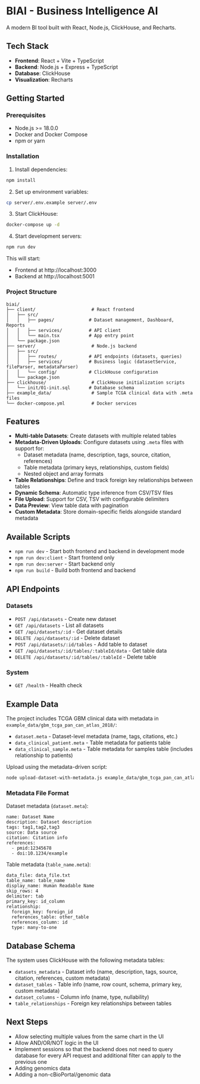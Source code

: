 # BIAI - Business Intelligence AI

A modern BI tool built with React, Node.js, ClickHouse, and Recharts.

## Tech Stack

- **Frontend**: React + Vite + TypeScript
- **Backend**: Node.js + Express + TypeScript
- **Database**: ClickHouse
- **Visualization**: Recharts

## Getting Started

### Prerequisites

- Node.js >= 18.0.0
- Docker and Docker Compose
- npm or yarn

### Installation

1. Install dependencies:
```bash
npm install
```

2. Set up environment variables:
```bash
cp server/.env.example server/.env
```

3. Start ClickHouse:
```bash
docker-compose up -d
```

4. Start development servers:
```bash
npm run dev
```

This will start:
- Frontend at http://localhost:3000
- Backend at http://localhost:5001

### Project Structure

```
biai/
├── client/                     # React frontend
│   ├── src/
│   │   ├── pages/             # Dataset management, Dashboard, Reports
│   │   ├── services/          # API client
│   │   └── main.tsx           # App entry point
│   └── package.json
├── server/                     # Node.js backend
│   ├── src/
│   │   ├── routes/            # API endpoints (datasets, queries)
│   │   ├── services/          # Business logic (datasetService, fileParser, metadataParser)
│   │   └── config/            # ClickHouse configuration
│   └── package.json
├── clickhouse/                 # ClickHouse initialization scripts
│   └── init/01-init.sql       # Database schema
├── example_data/               # Sample TCGA clinical data with .meta files
└── docker-compose.yml          # Docker services
```

## Features

- **Multi-table Datasets**: Create datasets with multiple related tables
- **Metadata-Driven Uploads**: Configure datasets using `.meta` files with support for:
  - Dataset metadata (name, description, tags, source, citation, references)
  - Table metadata (primary keys, relationships, custom fields)
  - Nested object and array formats
- **Table Relationships**: Define and track foreign key relationships between tables
- **Dynamic Schema**: Automatic type inference from CSV/TSV files
- **File Upload**: Support for CSV, TSV with configurable delimiters
- **Data Preview**: View table data with pagination
- **Custom Metadata**: Store domain-specific fields alongside standard metadata

## Available Scripts

- `npm run dev` - Start both frontend and backend in development mode
- `npm run dev:client` - Start frontend only
- `npm run dev:server` - Start backend only
- `npm run build` - Build both frontend and backend

## API Endpoints

### Datasets
- `POST /api/datasets` - Create new dataset
- `GET /api/datasets` - List all datasets
- `GET /api/datasets/:id` - Get dataset details
- `DELETE /api/datasets/:id` - Delete dataset
- `POST /api/datasets/:id/tables` - Add table to dataset
- `GET /api/datasets/:id/tables/:tableId/data` - Get table data
- `DELETE /api/datasets/:id/tables/:tableId` - Delete table

### System
- `GET /health` - Health check

## Example Data

The project includes TCGA GBM clinical data with metadata in `example_data/gbm_tcga_pan_can_atlas_2018/`:
- `dataset.meta` - Dataset-level metadata (name, tags, citations, etc.)
- `data_clinical_patient.meta` - Table metadata for patients table
- `data_clinical_sample.meta` - Table metadata for samples table (includes relationship to patients)

Upload using the metadata-driven script:
```bash
node upload-dataset-with-metadata.js example_data/gbm_tcga_pan_can_atlas_2018
```

### Metadata File Format

Dataset metadata (`dataset.meta`):
```
name: Dataset Name
description: Dataset description
tags: tag1,tag2,tag3
source: Data source
citation: Citation info
references:
  - pmid:12345678
  - doi:10.1234/example
```

Table metadata (`table_name.meta`):
```
data_file: data_file.txt
table_name: table_name
display_name: Human Readable Name
skip_rows: 4
delimiter: tab
primary_key: id_column
relationship:
  foreign_key: foreign_id
  references_table: other_table
  references_column: id
  type: many-to-one
```

## Database Schema

The system uses ClickHouse with the following metadata tables:
- `datasets_metadata` - Dataset info (name, description, tags, source, citation, references, custom metadata)
- `dataset_tables` - Table info (name, row count, schema, primary key, custom metadata)
- `dataset_columns` - Column info (name, type, nullability)
- `table_relationships` - Foreign key relationships between tables

## Next Steps

- Allow selecting multiple values from the same chart in the UI
- Allow AND/OR/NOT logic in the UI
- Implement sessions so that the backend does not need to query database for every API request and additional filter can apply to the previous one
- Adding genomics data
- Adding a non-cBioPortal/genomic data

